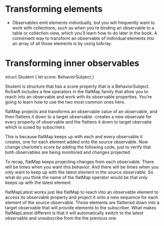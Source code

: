 # Transforming elements
* Observables emit elements individually, but you will frequently want to work with collections, such as when you’re binding an observable to a table or collection view, which you’ll learn how to do later in the book. A convenient way to transform an observable of individual elements into an array of all those elements is by using toArray.

# Transforming inner observables
struct Student {
  let score: BehaviorSubject<Int>
}
 
 
Student is structure that has a score property that is a BehaviorSubject<Int>. RxSwift includes a few operators in the flatMap family that allow you to reach into an observable and work with its observable properties. You’re going to learn how to use the two most common ones here.
 
 flatMap projects and transforms an observable value of an observable, and then flattens it down to a target observable
 -creates a new observale for every property of observable and the flattens it down to target obervabe which is sused by subscriiers
 
 This is because flatMap keeps up with each and every observable it creates, one for each element added onto the source observable. Now change charlotte’s score by adding the following code, just to verify that both observables are being monitored and changes projected
 
 To recap, flatMap keeps projecting changes from each observable. There will be times when you want this behavior. And there will be times when you only want to keep up with the latest element in the source observable. So what do you think the name of the flatMap operator would be that only keeps up with the latest element
 
 
 flatMapLatest works just like flatMap to reach into an observable element to access its observable property and project it onto a new sequence for each element of the source observable. Those elements are flattened down into a target observable that will provide elements to the subscriber. What makes flatMapLatest different is that it will automatically switch to the latest observable and unsubscribe from the the previous one
 
